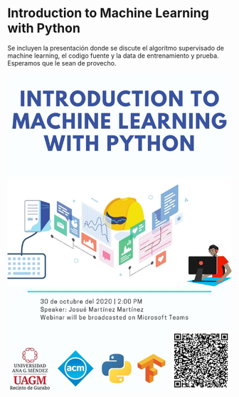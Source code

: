 # Introduction to Machine Learning with Python

Se incluyen la presentación donde se discute el algoritmo supervisado de machine learning, el codigo fuente y la data de entrenamiento y prueba. Esperamos que le sean de provecho.

![Flyer](https://github.com/ACM-Turabo/ML-Workshop/blob/gh-pages/Webinar%20Flyer%20Introduction%20to%20Machine%20Learning%20with%20Python.jpg)
